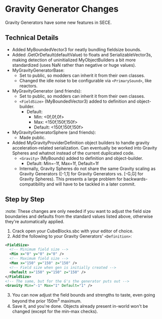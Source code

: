 # Gravity Generator Changes

Gravity Generators have some new features in SECE.

## Technical Details

 * Added MyBoundedVector3 for neatly bundling fieldsize bounds.
 * Added .GetOrDefault(defaultValue) to floats and SerializableVector3s, making detection of uninitialized MyObjectBuilders a bit more standardized (uses NaN rather than negative or huge values).
 * MyGravityGeneratorBase:
   * Set to public, so modders can inherit it from their own classes.
   * Changed the idle noise to be configurable via `<PrimarySound>`, like reactors.
 * MyGravityGenerator (and friends):
   * Set to public, so modders can inherit it from their own classes.
   * `<FieldSize>` (MyBoundedVector3) added to definition and object-builder.
     * Default:
       * Min: <0f,0f,0f>
       * Max: <150f,150f,150f>
       * Default: <150f,150f,150f>
 * MyGravityGeneratorSphere (and friends):
   * Made public.
 * Added MyGravityProviderDefinition object builders to handle gravity acceleration-related serialization. Can eventually be worked into Gravity Spheres and whatnot instead of the current duplicated code.
   * `<Gravity>` (MyBounds) added to definition and object-builder.
     * Default: Min=-1f, Max=1f, Default=1f
   * Internally, Gravity Spheres do not share the same Gravity scaling as Gravity Generators ([-1,1] for Gravity Generators vs. [-G,G] for Gravity Spheres).  This presents a large problem for backwards-compatibility and will have to be tackled in a later commit.

## Step by Step

:note: These changes are only needed if you want to adjust the field size boundaries and defaults from the standard values listed above, otherwise they're automatically applied.

1. Crack open your CubeBlocks.sbc with your editor of choice.
2. Add the following to your Gravity Generators' `<Definition>`:
```xml
<FieldSize>
  <!-- Minimum field size -->
  <Min x="0" y="0" z="0" />
  <!-- Maximum field size -->
  <Max x="150" y="150" z="150" />
  <!-- Field size when gen is initially created -->
  <Default x="150" y="150" z="150" />
</FieldSize>
<!-- The same, but for the G's the generator puts out -->
<Gravity Min="-1" Max="1" Default="1" />
```
3. You can now adjust the field bounds and strengths to taste, even going beyond the prior 150m<sup>3</sup> maximum.
4. Save it, and you're done.  Objects already present in-world won't be changed (except for the min-max checks).
